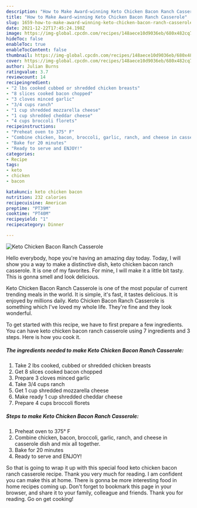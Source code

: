 ```yaml
---
description: "How to Make Award-winning Keto Chicken Bacon Ranch Casserole"
title: "How to Make Award-winning Keto Chicken Bacon Ranch Casserole"
slug: 1659-how-to-make-award-winning-keto-chicken-bacon-ranch-casserole
date: 2021-12-22T17:45:24.198Z
image: https://img-global.cpcdn.com/recipes/148aece10d9036eb/680x482cq70/keto-chicken-bacon-ranch-casserole-recipe-main-photo.jpg
hideToc: false
enableToc: true
enableTocContent: false
thumbnail: https://img-global.cpcdn.com/recipes/148aece10d9036eb/680x482cq70/keto-chicken-bacon-ranch-casserole-recipe-main-photo.jpg
cover: https://img-global.cpcdn.com/recipes/148aece10d9036eb/680x482cq70/keto-chicken-bacon-ranch-casserole-recipe-main-photo.jpg
author: Julian Burns
ratingvalue: 3.7
reviewcount: 14
recipeingredient:
- "2 lbs cooked cubbed or shredded chicken breasts"
- "8 slices cooked bacon chopped"
- "3 cloves minced garlic"
- "3/4 cups ranch"
- "1 cup shredded mozzarella cheese"
- "1 cup shredded cheddar cheese"
- "4 cups broccoli florets"
recipeinstructions:
- "Preheat oven to 375° F"
- "Combine chicken, bacon, broccoli, garlic, ranch, and cheese in casserole dish and mix all together."
- "Bake for 20 minutes"
- "Ready to serve and ENJOY!"
categories:
- Recipe
tags:
- keto
- chicken
- bacon

katakunci: keto chicken bacon 
nutrition: 232 calories
recipecuisine: American
preptime: "PT39M"
cooktime: "PT40M"
recipeyield: "1"
recipecategory: Dinner

---
```



![Keto Chicken Bacon Ranch Casserole](https://img-global.cpcdn.com/recipes/148aece10d9036eb/680x482cq70/keto-chicken-bacon-ranch-casserole-recipe-main-photo.jpg)

Hello everybody, hope you're having an amazing day today. Today, I will show you a way to make a distinctive dish, keto chicken bacon ranch casserole. It is one of my favorites. For mine, I will make it a little bit tasty. This is gonna smell and look delicious.

Keto Chicken Bacon Ranch Casserole is one of the most popular of current trending meals in the world. It is simple, it's fast, it tastes delicious. It is enjoyed by millions daily. Keto Chicken Bacon Ranch Casserole is something which I've loved my whole life. They're fine and they look wonderful.




To get started with this recipe, we have to first prepare a few ingredients. You can have keto chicken bacon ranch casserole using 7 ingredients and 3 steps. Here is how you cook it.

<!--inarticleads1-->

##### The ingredients needed to make Keto Chicken Bacon Ranch Casserole:

1. Take 2 lbs cooked, cubbed or shredded chicken breasts
1. Get 8 slices cooked bacon chopped
1. Prepare 3 cloves minced garlic
1. Take 3/4 cups ranch
1. Get 1 cup shredded mozzarella cheese
1. Make ready 1 cup shredded cheddar cheese
1. Prepare 4 cups broccoli florets




<!--inarticleads2-->

##### Steps to make Keto Chicken Bacon Ranch Casserole:

1. Preheat oven to 375° F
1. Combine chicken, bacon, broccoli, garlic, ranch, and cheese in casserole dish and mix all together.
1. Bake for 20 minutes
1. Ready to serve and ENJOY!



So that is going to wrap it up with this special food keto chicken bacon ranch casserole recipe. Thank you very much for reading. I am confident you can make this at home. There is gonna be more interesting food in home recipes coming up. Don't forget to bookmark this page in your browser, and share it to your family, colleague and friends. Thank you for reading. Go on get cooking!
